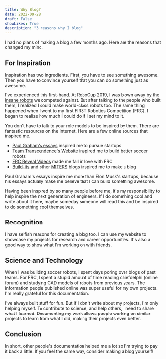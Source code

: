 ```yaml
---
title: Why Blog?
date: 2022-09-28
draft: False
showLikes: True
description: "3 reasons why I blog"
---
```


I had no plans of making a blog a few months ago. Here are the reasons that changed my mind.

## For Inspiration

Inspiration has two ingredients. First, you have to see something awesome. Then you have to convince yourself that you can do something just as awesome. 

I've experienced this first-hand. At RoboCup 2019, I was blown away by the [insane robots](https://www.youtube.com/watch?v=3Gupdy-QfdE) we competed against. But after talking to the people who built them, I realized I could make world-class robots too. The same thing happened when I went to my first FIRST Robotics Competition (FRC). I began to realize how much I could do if I set my mind to it.

You don't have to talk to your role models to be inspired by them. There are fantastic resources on the internet. Here are a few online sources that inspired me.

 - [Paul Graham's essays](http://paulgraham.com/articles.html) inspired me to pursue startups
 - [Team Transcendence's Website](https://bozo.infocommsociety.com/) inspired me to build better soccer robots
 - [FRC Reveal Videos](https://www.youtube.com/results?search_query=frc+reveal+video) made me fall in love with FRC
 - [Build-its](https://build-its-feed.blogspot.com/) and other [MITERS](http://miters.mit.edu/) blogs inspired me to make a blog

Paul Graham's essays inspire me more than Elon Musk's startups, because his essays actually make me believe that I can build something awesome. 

Having been inspired by so many people before me, it's my responsibility to help inspire the next generation of engineers. If I do something cool and write about it here, maybe someday someone will read this and be inspired to do something cool themselves.

## Recognition
I have selfish reasons for creating a blog too. I can use my website to showcase my projects for research and career opportunities. It's also a good way to show what I'm working on with friends. 

## Science and Technology

When I was building soccer robots, I spent days poring over blogs of past teams. For FRC, I spent a stupid amount of time reading  chiefdelphi (online forum) and studying CAD models of robots from previous years. The information people published online was super useful for my own projects. I'm really grateful for this documentation.

I've always built stuff for fun. But if I don't write about my projects, I'm only helping myself. To contribute to science, and help others, I need to share what I learned. Documenting my work allows people working on similar projects to learn from what I did, making their projects even better.

## Conclusion

In short, other people's documentation helped me a lot so I'm trying to pay it back a little. If you feel the same way, consider making a blog yourself!


<script src="https://utteranc.es/client.js"
        repo="keiji-imai/blog"
        issue-term="pathname"
        label="Comments"
        theme="github-dark-orange"
        crossorigin="anonymous"
        async>
</script>